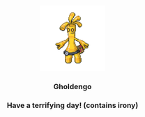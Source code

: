 <p align="center">
    <img src="https://raw.githubusercontent.com/PokeAPI/sprites/master/sprites/pokemon/1000.png" width="150" height="150">
</p>
<h3 align="center"> <b>Gholdengo</b></h3>
<h3 align="center">Have a terrifying day! (contains irony)</h3>

